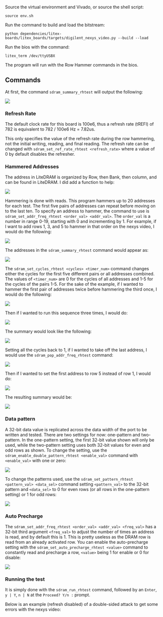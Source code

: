 Source the virtual environment and Vivado, or source the shell script:

```
source env.sh
```

Run the command to build and load the bitstream:

```
python dependencies/litex-boards/litex_boards/targets/digilent_nexys_video.py --build --load
```

Run the bios with the command:
```
litex_term /dev/ttyUSBX
```

The program will run with the Row Hammer commands in the bios.

## Commands

At first, the command ```sdram_summary_rhtest``` will output the following:

![](sdram_summary_rhtest.png)

### Refresh Rate

The default clock rate for this board is 100e6, thus a refresh rate (tREFI) of 782 is equivalent to 782 / 100e6 Hz = 7.82us.  

This only specifies the value of the refresh rate during the row hammering, not the initial writing, reading, and final reading. 
The refresh rate can be changed with ```sdram_set_ref_rate_rhtest <refresh_rate>``` where a value of 0 by default disables the refresher.

### Hammered Addresses

The address in LiteDRAM is organized by Row, then Bank, then column, and can be found in LiteDRAM. 
I did add a function to help:

![](sdram_info_rhtest.png)

Hammering is done with reads.
This program hammers up to 20 addresses for each test. 
The first five pairs of addresses can repeat before moving on to the last ten.
To specify an address to hammer, the command to use is ```sdram_set_addr_freq_rhtest <order_val> <addr_val>```. 
The ```order_val``` is a number in range 0-19, starting with 0 and incrementing by 1. 
For example, if I want to add rows 1, 3, and 5 to hammer in that order on the nexys video, I would do the following:

![](sdram_set_addr_freq_add.png)

The addresses in the ```sdram_summary_rhtest``` command would appear as:

![](sdram_set_addr_freq_add_results.png)

The ```sdram_set_cycles_rhtest <cycles> <timer_num>``` command changes either the cycles for the first five different pairs or all addresses combined.
The values of ```<timer_num>``` are 0 for the cycles of all addresses and 1-5 for the cycles of the pairs 1-5. 
For the sake of the example, if I wanted to hammer the first pair of addresses twice before hammering the third once, I would do the following:

![](sdram_set_cycles_first_pair.png)

Then if I wanted to run this sequence three times, I would do:

![](sdram_set_cycles_all_addrs.png)

The summary would look like the following:

![](sdram_modified_counters.png)

Setting all the cycles back to 1, if I wanted to take off the last address, I would use the ```sdram_pop_addr_freq_rhtest``` command:

![](sdram_pop_addr.png)

Then if I wanted to set the first address to row 5 instead of row 1, I would do:

![](sdram_set_addr_freq_modify.png)

The resulting summary would be:

![](sdram_set_addr_freq_modify_results.png)

### Data pattern

A 32-bit data value is replicated across the data width of the port to be written and tested.
There are two settings for now: one-pattern and two-pattern.
In the one-pattern setting, the first 32-bit value shown will only be used, while the two-pattern setting uses both 32-bit values for even and odd rows as shown. 
To change the setting, use the ```sdram_enable_double_pattern_rhtest <enable_val>``` command with ```<enable_val>``` with one or zero:

![](sdram_enable_doublepat.png)

To change the patterns used, use the ```sdram_set_pattern_rhtest <pattern_val> <data_sel>``` command setting ```<pattern_val>``` to the 32-bit pattern and ```<data_sel>``` to 0 for even rows (or all rows in the one-pattern setting) or 1 for odd rows:

![](sdram_set_pattern.png)

### Auto Precharge

The ```sdram_set_addr_freq_rhtest <order_val> <addr_val> <freq_val>``` has a 32-bit third argument ```<freq_val>``` to adjust the number of times an address is read, and by default this is 1. 
This is pretty useless as the DRAM row is read from an already activated row.
You can enable the auto-precharge setting with the ```sdram_set_auto_precharge_rhtest <value>``` command to constantly read and precharge a row, ```<value>``` being 1 for enable or 0 for disable:

![](sdram_auto_precharge.png)

### Running the test

It is simply done with the ```sdram_run_rhtest``` command, followed by an ```Enter```, ```y | Y```, ```n | N``` at the ```Proceed? Y/n :``` prompt.

Below is an example (refresh disabled) of a double-sided attack to get some errors with the nexys video:



































